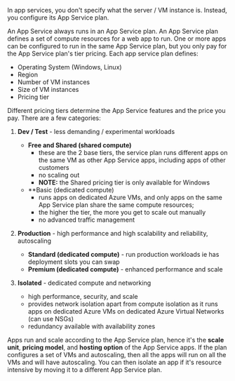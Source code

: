 In app services, you don't specify what the server / VM instance is. Instead, you configure its App Service plan.

An App Service always runs in an App Service plan. An App Service plan defines a set of compute resources for a web app to run. One or more apps can be configured to run in the same App Service plan, but you only pay for the App Service plan's tier pricing. Each app service plan defines:
- Operating System (Windows, Linux)
- Region
- Number of VM instances
- Size of VM instances
- Pricing tier

Different pricing tiers determine the App Service features and the price you pay. There are a few categories:
1. **Dev / Test** - less demanding / experimental workloads
	- **Free and Shared (shared compute)**
		- these are the 2 base tiers, the service plan runs different apps on the same VM as other App Service apps, including apps of other customers
		- no scaling out
		- **NOTE:** the Shared pricing tier is only available for Windows 
	- **Basic (dedicated compute) 
		- runs apps on dedicated Azure VMs, and only apps on the same App Service plan share the same compute resources;
		- the higher the tier, the more you get to scale out manually
		- no advanced traffic management

2. **Production** - high performance and high scalability and reliability, autoscaling
	- **Standard (dedicated compute)** - run production workloads ie has deployment slots you can swap
	-  **Premium (dedicated compute)** - enhanced performance and scale

3. **Isolated** - dedicated compute and networking
	- high performance, security, and scale
	- provides network isolation apart from compute isolation as it runs apps on dedicated Azure VMs on dedicated Azure Virtual Networks (can use NSGs)
	- redundancy available with availability zones

Apps run and scale according to the App Service plan, hence it's the **scale unit**, **pricing model**, and **hosting option** of the App Service apps. If the plan configures a set of VMs and autoscaling, then all the apps will run on all the VMs and will have autoscaling. You can then isolate an app if it's resource intensive by moving it to a different App Service plan.